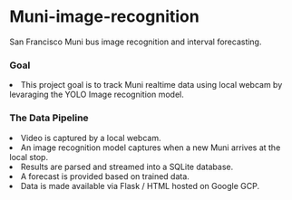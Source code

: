 # Muni-image-recognition

San Francisco Muni bus image recognition and interval forecasting. 


### Goal
<li> This project goal is to track Muni realtime data using local webcam by levaraging the YOLO Image recognition model. 


### The Data Pipeline
<li> Video is captured by a local webcam.
<li> An image recognition model captures when a new Muni arrives at the local stop.
<li> Results are parsed and streamed into a SQLite database.
<li> A forecast is provided based on trained data.
<li> Data is made available via Flask / HTML hosted on Google GCP. 